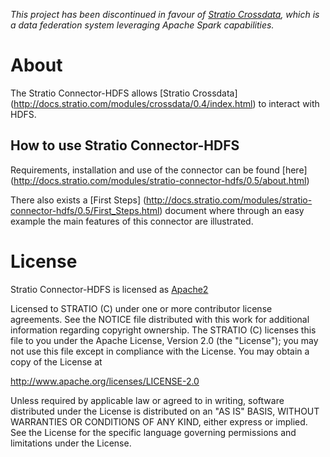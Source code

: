 
*This project has been discontinued in favour of [Stratio Crossdata](https://github.com/Stratio/Crossdata), which is a data federation system leveraging Apache Spark capabilities.*

# About #

The Stratio Connector-HDFS allows [Stratio Crossdata] (<http://docs.stratio.com/modules/crossdata/0.4/index.html>) to interact with HDFS.

## How to use Stratio Connector-HDFS ##

Requirements, installation and use of the connector can be found [here] (<http://docs.stratio.com/modules/stratio-connector-hdfs/0.5/about.html>)

There also exists a [First Steps] (<http://docs.stratio.com/modules/stratio-connector-hdfs/0.5/First_Steps.html>) document where through an easy example the main features of this connector are illustrated.

# License #

Stratio Connector-HDFS is licensed as [Apache2](http://www.apache.org/licenses/LICENSE-2.0.txt)

Licensed to STRATIO (C) under one or more contributor license agreements.
See the NOTICE file distributed with this work for additional information
regarding copyright ownership.  The STRATIO (C) licenses this file
to you under the Apache License, Version 2.0 (the
"License"); you may not use this file except in compliance
with the License.  You may obtain a copy of the License at

  http://www.apache.org/licenses/LICENSE-2.0

Unless required by applicable law or agreed to in writing,
software distributed under the License is distributed on an
"AS IS" BASIS, WITHOUT WARRANTIES OR CONDITIONS OF ANY
KIND, either express or implied.  See the License for the
specific language governing permissions and limitations
under the License.
